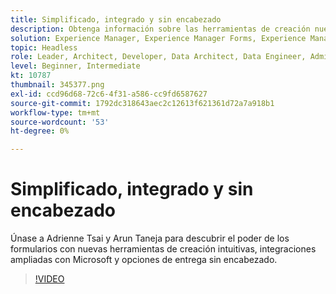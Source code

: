 ```yaml
---
title: Simplificado, integrado y sin encabezado
description: Obtenga información sobre las herramientas de creación nuevas e intuitivas de AEM Forms, las integraciones ampliadas con Microsoft y las opciones de entrega sin encabezado.
solution: Experience Manager, Experience Manager Forms, Experience Manager as a Cloud Service
topic: Headless
role: Leader, Architect, Developer, Data Architect, Data Engineer, Admin, User
level: Beginner, Intermediate
kt: 10787
thumbnail: 345377.png
exl-id: ccd96d68-72c6-4f31-a586-cc9fd6587627
source-git-commit: 1792dc318643aec2c12613f621361d72a7a918b1
workflow-type: tm+mt
source-wordcount: '53'
ht-degree: 0%

---
```


# Simplificado, integrado y sin encabezado

Únase a Adrienne Tsai y Arun Taneja para descubrir el poder de los formularios con nuevas herramientas de creación intuitivas, integraciones ampliadas con Microsoft y opciones de entrega sin encabezado.

>[!VIDEO](https://video.tv.adobe.com/v/345377/?quality=12&learn=on)
